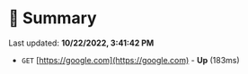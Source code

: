 # 📖 Summary
Last updated: **10/22/2022, 3:41:42 PM**

- `GET` [https://google.com](https://google.com) - **Up** (183ms)
